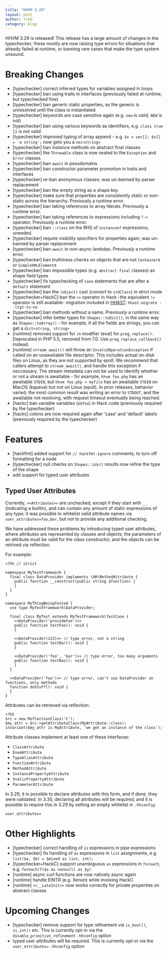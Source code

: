 ```yaml
---
title: "HHVM 3.29"
layout: post
author: fred
category: blog
---
```


HHVM 3.29 is released! This release has a large amount of changes in the
typechecker; these mostly are now raising type errors for situations that
already failed at runtime, or banning rare cases that make the type system
unsound.

Breaking Changes
================

- [typechecker] correct inferred types for variables assigned in loops
- [typechecker] ban using traits in interfaces (previously failed at runtime, but typechecked fine)
- [typechecker] ban generic static properties, as the generic is unresolved until the class is instantiated
- [typechecker] keywords are case sensitive again (e.g. `new` is valid, `NEW` is not)
- [typechecker] ban using various keywords as identifiers, e.g. `class true {}` is not valid
- [typechecker] improved typing of array append - e.g. `$x = vec[]; $x[] = 'a string';` now gets you a `vec<string>`
- [typechecker] ban instance methods on abstract final classes
- [typechecker] the `Throwable` class is now sealed to the `Exception` and `Error` classes
- [typechecker] ban `await` in pseudomains
- [typechecker] ban constructor parameter promotion in traits and interfaces
- [typechecker] re-ban anonymous classes; was un-banned by parser replacement
- [typechecker] ban the empty string as a shape key
- [typechecker] make sure that properties are consistently static or non-static across the hierarchy. Previously a runtime error.
- [typechecker] ban taking references to array literals. Previously a runtime error.
- [typechecker] ban taking references to expressions including `?->` operator. Previously a runtime error.
- [typechecker] ban `::class` on the RHS of `instanceof` expressions; uneeded.
- [typechecker] require visibility specifiers for properties again; was un-banned by parser replacement
- [typechecker] ban `await` in non-async lambdas. Previously a runtime error.
- [typechecker] ban truthiness checks on objects that are not `Container`s or `SimpleXMLElement`s
- [typechecker] ban impossible types (e.g. `abstract final` classes) as shape field types
- [typechecker] fix typechecking of `case` statements that are after a `default` statement
- [typechecker] ban the `(object)` cast (convert to `stdClass`) in strict mode
- [typechecker+HackC] ban the `<>` operator in Hack -the equivalent `!=` operator is still available- migration included in [HHAST]: `hhast-migrate --ltgt-to-ne`
- [typechecker] ban methods without a name. Previously a runtime error.
- [typechecker] infer better types for `Shapes::toDict()`, in the same way as `Shapes::toArray()` - for example, if all the fields are strings, you can get a `dict<string, string>`
- [runtime] removed support for `/e` modifier (eval) for `preg_replace()`. Deprecated in PHP 5.5, removed from 7.0. Use `preg_replace_callback()` instead.
- [runtime] `stream_await()` will throw an `InvalidOperationException` if called on an unawaitable file descriptor. This includes actual on-disk files on Linux, as they are not supported by epoll. We recommend that callers attempt to `stream_await()`, and handle this exception if neccessary. The stream metadata can not be used to identify whether or not a stream is awaitable - for example, `hhvm foo.php` has an awaitable `STDIN`, but `hhvm foo.php < myfile` has an awaitable `STDIN` on MacOS (kqueue) but not on Linux (epoll). In prior releases, behavior varied; the most common result was writing an error to `STDOUT`, and the awaitable not resolving, with request timeout eventually being reached.
- [hackc] ban variable variables (`$$foo`) in Hack code (previously required by the typechecker)
- [hackc] colons are now required again after 'case' and 'default' labels (previously required by the typechecker)


Features
========

- [hackfmt] added support for `// hackfmt-ignore` comments, to turn off formatting for a node
- [typechecker] null checks on `Shapes::idx()` results now refine the type of the shape
- add support for typed user attributes

Typed User Attributes
---------------------

Currently, `<<Attributes>>` are unchecked, except if they start with `__` (indicating a builtin), and can contain any amount of static expressions of any type; it was possible to whitelist valid attribute names via `user_attributes=foo,bar`, but not to provide any additional checking.

We have addressed these problems by introducing typed user attributes, where attributes are represented by classes and objects; the parameters of an attribute must be valid for the class constructor, and the objects can be retrived via reflection.

For example:

```
<?hh // strict

namespace MyTestFramework {
  final class DataProvider implements \HH\MethodAttribute {
    public function __construct(public string $function) {
    }
  }
}

namespace MyThingBeingTested {
  use type MyTestFramework\DataProvider;
  
  final class MyTest extends MyTestFramework\TestCase {
    <<DataProvider('provideFoo')>>
    public function testFoo(): void {
    }
    
    <<DataProvider(123)>> // type error, not a string
    public function testBar(): void {
    }
    
    <<DataProvider('foo', 'bar')>> // type error, too many arguments
    public function testBaz(): void {
    }
  }
  
  <<DataProvider('foo')>> // type error, can't use DataProvider on functions, only methods
  function doStuff(): void {
  }
}
```

Attributes can be retrieved via reflection:

```
<?hh
$rc = new ReflectionClass('C');
$my_attr = $rc->getAttributeClass(MyAttribute::class);
invariant($my_attr is MyAttribute, 'we get an instance of the class');
```

Attribute classes implement at least one of these interfaces:
- `ClassAttribute`
- `EnumAttribute`
- `TypeAliasAttribute`
- `FunctionAttribute`
- `MethodAttribute`
- `InstancePropertyAttribute`
- `StaticPropertyAttribute`
- `ParameterAttribute`

In 3.29, it is possible to declare attributes with this form, and if done, they were validated. In 3.30, declaring all attributes will be required, and it is possible to require this in 3.29 by setting an empty whitelist in `.hhconfig`:

```
user_attributes=
```

Other Highlights
================

- [typechecker] correct handling of `is` expressions in pipe expressions
- [typechecker] fix handling of `as` expressions in `list` assignments, e.g. `list($a, $b) = $mixed as (int, int);`
- [typechecker+HackC] support unambiguous `as` expressions in `foreach`, e.g. `foreach(f($x as nonnull) as $y)`
- [runtime] async curl functions are now natively async again
- [runtime] handle EINTR (e.g. Xenon) while invoking HackC
- [runtime] `<<__LateInit>>` now works correctly for private properties on abstract classes

Upcoming Changes
================

- [typechecker] remove support for type refinement via `is_bool()`, `is_int()` etc. This is currently opt-in via the `disable_primitive_refinement` `.hhconfig` option
- typed user attributes will be required. This is currently opt-in via the `user_attributes=` `.hhconfig` option

[HHAST]: https://github.com/hhvm/hhast/
